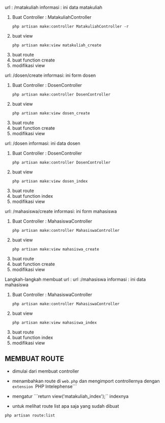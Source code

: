 url : /matakuliah
informasi : ini data matakuliah
1. Buat Controller : MatakuliahController
    ```
    php artisan make:controller MatakuliahController -r
    ```
2. buat view
    ```
    php artisan make:view matakuliah_create
    ```
3. buat route
4. buat function create
5. modifikasi view




url: /dosen/create
informasi: ini form dosen

1. Buat Controller : DosenController
    ```
    php artisan make:controller DosenController
    ```
2. buat view
    ```
    php artisan make:view dosen_create
    ```
3. buat route
4. buat function create
5. modifikasi view

url: /dosen
informasi: ini data dosen

1. Buat Controller : DosenController
    ```
    php artisan make:controller DosenController
    ```
2. buat view
    ```
    php artisan make:view dosen_index
    ```
3. buat route
4. buat function index
5. modifikasi view


url: /mahasiswa/create
informasi: ini form mahasiswa

1. Buat Controller : MahasiswaController
    ```
    php artisan make:controller MahasiswaController
    ```
2. buat view
    ```
    php artisan make:view mahasiswa_create
    ```
3. buat route
4. buat function create
5. modifikasi view


Langkah-langkah membuat url :
url :/mahasiswa
informasi : ini data mahasiswa

1. Buat Controller : MahasiswaController
    ```
    php artisan make:controller MahasiswaController
    ```
2. buat view
    ```
    php artisan make:view mahasiswa_index
    ```
3. buat route
4. buat function index
5. modifikasi view


## MEMBUAT ROUTE
- dimulai dari membuat controller
- menambahkan route di ```web.php``` dan mengimport controllernya dengan ```extension ```PHP Intelephense``` 
- mengatur ```return view('matakuliah_index');`` indexnya

- untuk melihat route list apa saja yang sudah dibuat

```
php artisan route:list
```
